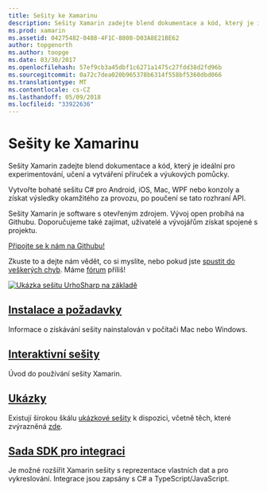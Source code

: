 ```yaml
---
title: Sešity ke Xamarinu
description: Sešity Xamarin zadejte blend dokumentace a kód, který je ideální pro experimentování, učení a vytváření příruček a výukových pomůcky.
ms.prod: xamarin
ms.assetid: 04275482-0488-4F1C-8808-D03A8E21BE62
author: topgenorth
ms.author: toopge
ms.date: 03/30/2017
ms.openlocfilehash: 57ef9cb3a45dbf1c6271a1475c27fdd38d2fd96b
ms.sourcegitcommit: 0a72c7dea020b965378b6314f558bf5360dbd066
ms.translationtype: MT
ms.contentlocale: cs-CZ
ms.lasthandoff: 05/09/2018
ms.locfileid: "33922636"
---
```

# <a name="xamarin-workbooks"></a>Sešity ke Xamarinu

Sešity Xamarin zadejte blend dokumentace a kód, který je ideální pro experimentování, učení a vytváření příruček a výukových pomůcky.

Vytvořte bohaté sešitu C# pro Android, iOS, Mac, WPF nebo konzoly a získat výsledky okamžitého za provozu, po poučení se tato rozhraní API.

Sešity Xamarin je software s otevřeným zdrojem. Vývoj open probíhá na Githubu. Doporučujeme také zajímat, uživatelé a vývojářům získat spojené s projektu.

<a class="github-button" href="https://github.com/Microsoft/workbooks" data-size="large" aria-label="View Microsoft/workbooks on GitHub">Připojte se k nám na Githubu!</a>

Zkuste to a dejte nám vědět, co si myslíte, nebo pokud jste [spustit do veškerých chyb](~/tools/workbooks/install.md#reporting-bugs). Máme [fórum](https://forums.xamarin.com/categories/inspector) příliš!

[![](images/interactive-1.0.0-urho-planet-earth-small.png "Ukázka sešitu UrhoSharp na základě")](images/interactive-1.0.0-urho-planet-earth.png#lightbox)

## <a name="installation-and-requirementsinstallmd"></a>[Instalace a požadavky](install.md)

Informace o získávání sešity nainstalován v počítači Mac nebo Windows.

## <a name="interactive-workbooksworkbookmd"></a>[Interaktivní sešity](workbook.md)

Úvod do používání sešity Xamarin.

## <a name="samplessamplesindexmd"></a>[Ukázky](samples/index.md)

Existují širokou škálu [ukázkové sešity](https://developer.xamarin.com/workbooks/) k dispozici, včetně těch, které zvýrazněná [zde](samples/index.md).

## <a name="integration-sdksdkindexmd"></a>[Sada SDK pro integraci](sdk/index.md)

Je možné rozšířit Xamarin sešity s reprezentace vlastních dat a pro vykreslování. Integrace jsou zapsány s C# a TypeScript/JavaScript.

<script async defer src="https://buttons.github.io/buttons.js"></script>
